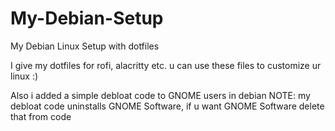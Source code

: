 # My-Debian-Setup
My Debian Linux Setup with dotfiles 

I give my dotfiles for rofi, alacritty etc. u can use these files to customize ur linux :)

Also i added a simple debloat code to GNOME users in debian 
NOTE: my debloat code uninstalls GNOME Software, if u want GNOME Software delete that from code
